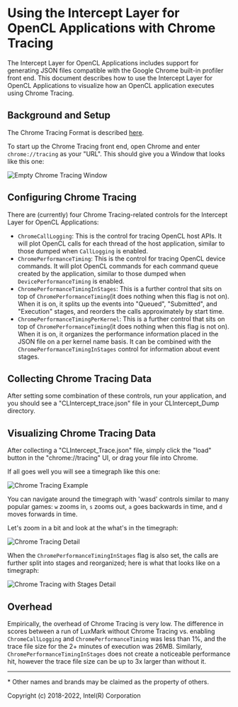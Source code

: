 # Using the Intercept Layer for OpenCL Applications with Chrome Tracing

The Intercept Layer for OpenCL Applications includes support for generating
JSON files compatible with the Google Chrome built-in profiler front end.
This document describes how to use the Intercept Layer for OpenCL Applications
to visualize how an OpenCL application executes using Chrome Tracing.

## Background and Setup

The Chrome Tracing Format is described [here][chrome_tracing_format].

To start up the Chrome Tracing front end, open Chrome and enter
`chrome://tracing` as your "URL".  This should give you a Window that
looks like this one:

![Empty Chrome Tracing Window](images/chrome_tracing_empty.png)

## Configuring Chrome Tracing

There are (currently) four Chrome Tracing-related controls for the Intercept
Layer for OpenCL Applications:

* `ChromeCallLogging`: This is the control for tracing OpenCL host APIs.
  It will plot OpenCL calls for each thread of the host application,
  similar to those dumped when `CallLogging` is enabled.
* `ChromePerformanceTiming`: This is the control for tracing OpenCL
  device commands.  It will plot OpenCL commands for each command queue
  created by the application, similar to those dumped when
  `DevicePerformanceTiming` is enabled.
* `ChromePerformanceTimingInStages`: This is a further control that sits
  on top of `ChromePerformanceTiming`(it does nothing when this flag is not
  on). When it is on, it splits up the events into "Queued", "Submitted",
  and "Execution" stages, and reorders the calls approximately by start time.
* `ChromePerformanceTimingPerKernel`: This is a further control that sits
  on top of `ChromePerformanceTiming`(it does nothing when this flag is not
  on). When it is on, it organizes the performance information placed in the
  JSON file on a per kernel name basis. It can be combined with the
  `ChromePerformanceTimingInStages` control for information about event stages.

## Collecting Chrome Tracing Data

After setting some combination of these controls, run your application,
and you should see a "CLIntercept_trace.json" file in your CLIntercept_Dump
directory.

## Visualizing Chrome Tracing Data

After collecting a "CLIntercept_Trace.json" file, simply click the "load"
button in the "chrome://tracing" UI, or drag your file into Chrome.

If all goes well you will see a timegraph like this one:

![Chrome Tracing Example](images/chrome_tracing_example.png)

You can navigate around the timegraph with 'wasd' controls similar to many
popular games: `w` zooms in, `s` zooms out, `a` goes backwards in time,
and `d` moves forwards in time.

Let's zoom in a bit and look at the what's in the timegraph:

![Chrome Tracing Detail](images/chrome_tracing_detail.png)

When the `ChromePerformanceTimingInStages` flag is also set, the calls are
further split into stages and reorganized; here is what that looks like on 
a timegraph:

![Chrome Tracing with Stages Detail](images/chrome_tracing_with_stages.PNG)

## Overhead

Empirically, the overhead of Chrome Tracing is very low.  The difference in
scores between a run of LuxMark without Chrome Tracing vs. enabling
`ChromeCallLogging` and `ChromePerformanceTiming` was less than 1%, and the
trace file size for the 2+ minutes of execution was 26MB. 
Similarly, `ChromePerformanceTimingInStages` does not create a noticeable
performance hit, however the trace file size can be up to 3x larger than
without it.


---

\* Other names and brands may be claimed as the property of others.

Copyright (c) 2018-2022, Intel(R) Corporation

[chrome_tracing_format]: https://docs.google.com/document/d/1CvAClvFfyA5R-PhYUmn5OOQtYMH4h6I0nSsKchNAySU/preview
